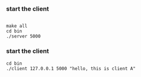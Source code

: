 
### start the client

``` shell

make all
cd bin
./server 5000

```

### start the client

```shell
cd bin
./client 127.0.0.1 5000 "hello, this is client A"
```


